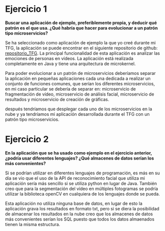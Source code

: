 # Ejercicio 1

**Buscar una aplicación de ejemplo, preferiblemente propia, y deducir qué patrón es el que usa. ¿Qué habría que hacer para evolucionar a un patrón tipo microservicios?**

Se ha seleccionado como aplicación de ejemplo la que yo creé durante mi TFG, la aplicación se puede encontrar en el siguiente repositorio de github: [repositorio_TFG](https://github.com/NSInductus/TFG_V_0.0). La principal funcionalidad de esta aplicación es analizar las emociones de personas en vídeos. La aplicación está realizada completamente en Java y tiene una arquitectura de microkernel.

Para poder evolucionar a un patrón de microservicios deberíamos separar la aplicación en pequeñas aplicaciones cada una dedicada a realizar un conjunto de funciones comunes, que serían los diferentes microservicios, en mi caso particular se debería de separar en: microservicio de fragmentación de vídeo, microservicio de análisis facial, microservicio de resultados y microservicio de creación de gráficas.

después tendríamos que desplegar cada uno de los microservicios en la nube y ya tendríamos mi aplicación desarrollada durante el TFG con un patrón tipo microservicios.

# Ejercicio 2

**En la aplicación que se ha usado como ejemplo en el ejercicio anterior, ¿podría usar diferentes lenguajes? ¿Qué almacenes de datos serían los más convenientes?**

Si se podrían utilizar en diferentes lenguajes de programación, es más en su día se vio que el uso de la API de reconocimiento facial que utiliza mi aplicación sería más sencillo si se utiliza python en lugar de Java. También creo que para la segmentación del vídeo en múltiples fotogramas se podría utilizar la biblioteca openCV en cualquiera de los lenguajes donde se pueda.

Esta aplicación no utiliza ninguna base de datos, en lugar de esto la aplicación grava los resultados en formato txt, pero si se diera la posibilidad de almacenar los resultados en la nube creo que los almacenes de datos más convenientes serían los SQL puesto que todos los datos almaenados tienen la misma estructura.
